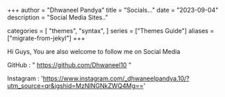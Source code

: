 +++
author = "Dhwaneel Pandya"
title = "Socials..."
date = "2023-09-04"
description = "Social Media Sites.."

categories = [
    "themes",
    "syntax",
]
series = ["Themes Guide"]
aliases = ["migrate-from-jekyl"]
+++

Hi Guys, You are also welcome to follow me on Social Media

GitHub : " https://github.com/Dhwaneel10 "

Instagram : 'https://www.instagram.com/_dhwaneelpandya.10/?utm_source=qr&igshid=MzNINGNkZWQ4Mg=='
